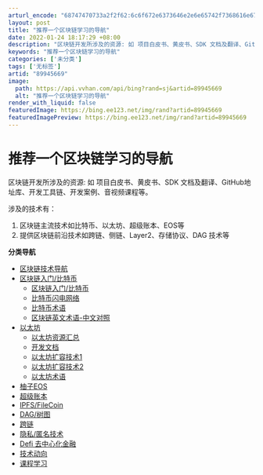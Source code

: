 ```yaml
---
arturl_encode: "68747470733a2f2f62:6c6f672e6373646e2e6e65742f7368616e67736f6e67777777:2f61727469636c652f64657461696c732f3839393435363639"
layout: post
title: "推荐一个区块链学习的导航"
date: 2022-01-24 18:17:29 +08:00
description: "区块链开发所涉及的资源: 如 项目白皮书、黄皮书、SDK 文档及翻译、GitHub地址库、开发工具链"
keywords: "推荐一个区块链学习的导航"
categories: ['未分类']
tags: ['无标签']
artid: "89945669"
image:
  path: https://api.vvhan.com/api/bing?rand=sj&artid=89945669
  alt: "推荐一个区块链学习的导航"
render_with_liquid: false
featuredImage: https://bing.ee123.net/img/rand?artid=89945669
featuredImagePreview: https://bing.ee123.net/img/rand?artid=89945669
---
```


# 推荐一个区块链学习的导航

区块链开发所涉及的资源: 如 项目白皮书、黄皮书、SDK 文档及翻译、GitHub地址库、开发工具链、开发案例、音视频课程等。

涉及的技术有：

1. 区块链主流技术如比特币、以太坊、超级账本、EOS等
2. 提供区块链前沿技术如跨链、侧链、Layer2、存储协议、DAG 技术等

**分类导航**

* [区块链技术导航](https://wiki.learnblockchain.cn/)
* [区块链入门/比特币](https://wiki.learnblockchain.cn/bitcoin/readme.html)
  + [区块链入门/比特币](https://wiki.learnblockchain.cn/bitcoin/readme.html)
  + [比特币闪电网络](https://wiki.learnblockchain.cn/bitcoin/lightning.html)
  + [比特币术语](https://wiki.learnblockchain.cn/bitcoin/GLOSSARY.html)
  + [区块链英文术语-中文对照](https://wiki.learnblockchain.cn/bitcoin/en-zh.html)
* [以太坊](https://wiki.learnblockchain.cn/ethereum/readme.html)
  + [以太坊资源汇总](https://wiki.learnblockchain.cn/ethereum/readme.html)
  + [开发文档](https://wiki.learnblockchain.cn/ethereum/dev.html)
  + [以太坊扩容技术1](https://wiki.learnblockchain.cn/ethereum/layer-2.html)
  + [以太坊扩容技术2](https://wiki.learnblockchain.cn/ethereum/layer-2-more.html)
  + [以太坊术语](https://wiki.learnblockchain.cn/ethereum/GLOSSARY.html)
* [柚子EOS](https://wiki.learnblockchain.cn/eos/readme.html)
* [超级账本](https://wiki.learnblockchain.cn/hyperledger/readme.html)
* [IPFS/FileCoin](https://wiki.learnblockchain.cn/ipfs/readme.html)
* [DAG/树图](https://wiki.learnblockchain.cn/dag/readme.html)
* [跨链](https://wiki.learnblockchain.cn/cross-chain/readme.html)
* [隐私/匿名技术](https://wiki.learnblockchain.cn/anonymous/readme.html)
* [Defi 去中心化金融](https://wiki.learnblockchain.cn/defi/readme.html)
* [技术动向](https://wiki.learnblockchain.cn/future/readme.html)
* [课程学习](https://wiki.learnblockchain.cn/course/courses.html)